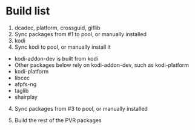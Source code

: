 # Build list
1. dcadec, platform, crossguid, giflib
2. Sync packages from #1 to pool, or manually installed
3. kodi
4. Sync kodi to pool, or manually install it
 * kodi-addon-dev is built from kodi
 * Other packages below rely on kodi-addon-dev, such as kodi-platform
  * kodi-platform
  * libcec
  * afpfs-ng
  * taglib
  * shairplay
4. Sync packages from #3 to pool, or manually installed

7. Build the rest of the PVR packages
